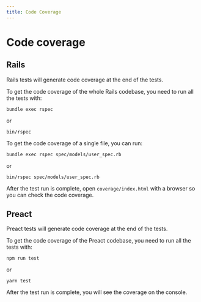 ```yaml
---
title: Code Coverage
---
```


# Code coverage

## Rails

Rails tests will generate code coverage at the end of the tests.

To get the code coverage of the whole Rails codebase, you need to run all the tests with:

```shell
bundle exec rspec
```

or

```shell
bin/rspec
```

To get the code coverage of a single file, you can run:

```shell
bundle exec rspec spec/models/user_spec.rb
```

or

```shell
bin/rspec spec/models/user_spec.rb
```

After the test run is complete, open `coverage/index.html` with a browser so you can check the code coverage.

## Preact

Preact tests will generate code coverage at the end of the tests.

To get the code coverage of the Preact codebase, you need to run all the tests with:

```shell
npm run test
```

or

```shell
yarn test
```

After the test run is complete, you will see the coverage on the console.
